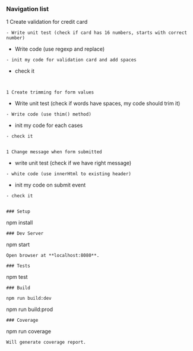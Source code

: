 ### Navigation list

1 Create validation for credit card
```
- Write unit test (check if card has 16 numbers, starts with correct number)
```
- Write code (use regexp and replace)
```
- init my code for validation card and add spaces
```
- check it
```


1 Create trimming for form values
```
- Write unit test (check if words have spaces, my code should trim it)
```
- Write code (use thim() method)
```
- init my code for each cases
```
- check it


1 Change message when form submitted
```
- write unit test (check if we have right message)
```
- white code (use innerHtml to existing header)
```
- init my code on submit event
```
- check it


### Setup
```
npm install
```
### Dev Server
```
npm start
```
Open browser at **localhost:8080**.

### Tests
```
npm test
```
### Build

npm run build:dev
```
npm run build:prod

```
### Coverage
```
npm run coverage
```
Will generate coverage report.
